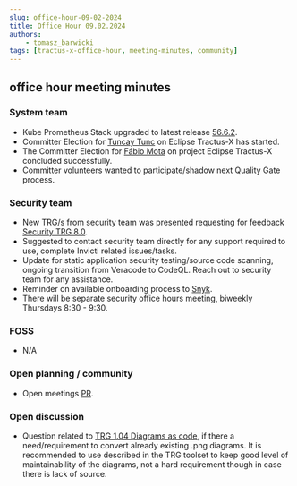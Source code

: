 ```yaml
---
slug: office-hour-09-02-2024
title: Office Hour 09.02.2024
authors: 
    - tomasz_barwicki
tags: [tractus-x-office-hour, meeting-minutes, community]
---
```


## office hour meeting minutes

### System team

- Kube Prometheus Stack upgraded to latest release [56.6.2](https://github.com/prometheus-community/helm-charts/releases/tag/kube-prometheus-stack-56.6.2).
- Committer Election for [Tuncay Tunc](https://github.com/tuncaytunc-zf) on Eclipse Tractus-X has started.
- The Committer Election for [Fábio Mota](https://github.com/fabiodmota) on project Eclipse Tractus-X concluded successfully.
- Committer volunteers wanted to participate/shadow next Quality Gate process.

### Security team

- New TRG/s from security team was presented requesting for feedback [Security TRG 8.0](https://github.com/eclipse-tractusx/eclipse-tractusx.github.io/pull/657).
- Suggested to contact security team directly for any support required to use, complete Invicti related issues/tasks.
- Update for static application security testing/source code scanning, ongoing transition from Veracode to CodeQL. Reach out to security team for any assistance.
- Reminder on available onboarding process to [Snyk](https://snyk.io/).
- There will be separate security office hours meeting, biweekly Thursdays 8:30 - 9:30.

### FOSS

- N/A

### Open planning / community

- Open meetings [PR](https://github.com/eclipse-tractusx/eclipse-tractusx.github.io/pull/658).

### Open discussion

- Question related to [TRG 1.04 Diagrams as code](https://eclipse-tractusx.github.io/docs/release/trg-1/trg-1-4), if there a need/requirement to convert already existing .png diagrams. It is recommended to use described in the TRG toolset to keep good level of maintainability of the diagrams, not a hard requirement though in case there is lack of source.
